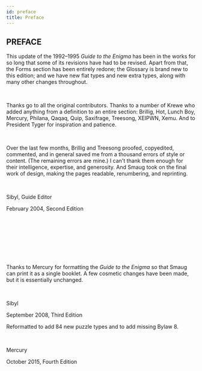 ```yaml
---
id: preface
title: Preface
---
```

## PREFACE


This update of the 1992–1995 _Guide_ _to_ _the_ _Enigma_ has been in the works for so long that some of its revisions have had to be revised.  Apart from that, the Forms section has been entirely redone; the Glossary is brand new to this edition; and we have new flat types and new extra types, along with many other changes throughout.

 

Thanks go to all the original contributors. Thanks to a number of Krewe who added anything from a definition to an entire section: Brillig, Hot, Lunch Boy, Mercury, Philana, Qaqaq, Quip, Saxifrage, Treesong, XEIPWN, Xemu.  And to President Tyger for inspiration and patience.

 

Over the last few months, Brillig and Treesong proofed, copyedited, commented, and in general saved me from a thousand errors of style or content. (The remaining errors are mine.) I can't thank them enough for their intelligence, expertise, and generosity.  And Smaug took on the final work of design, making the pages readable, renumbering, and reprinting.

 

Sibyl,  Guide Editor

February 2004, Second Edition

 

 

 

 

Thanks to Mercury for formatting the _Guide to the Enigma_ so that Smaug can print it as a single booklet. A few cosmetic changes have been made, but it is essentially unchanged.

 

Sibyl

September 2008, Third Edition

Reformatted to add 84 new puzzle types and to add missing Bylaw 8.

 

Mercury

October 2015, Fourth Edition

 